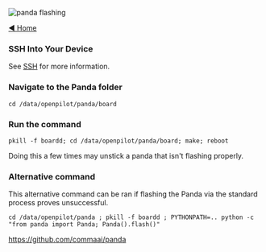 ![panda flashing](https://user-images.githubusercontent.com/37757984/82701897-d5a05900-9c25-11ea-84aa-8439bde81975.png)

[◄ Home](https://github.com/commaai/openpilot/wiki)

### SSH Into Your Device

See [SSH](../wiki/SSH) for more information.

### Navigate to the Panda folder

`cd /data/openpilot/panda/board`

### Run the command

`pkill -f boardd; cd /data/openpilot/panda/board; make; reboot`

Doing this a few times may unstick a panda that isn't flashing properly.

### Alternative command

This alternative command can be ran if flashing the Panda via the standard process proves unsuccessful.

`cd /data/openpilot/panda ; pkill -f boardd ; PYTHONPATH=.. python -c "from panda import Panda; Panda().flash()"`

https://github.com/commaai/panda